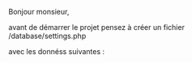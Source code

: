 Bonjour monsieur,

avant de démarrer le projet pensez à créer un fichier /database/settings.php

avec les donnéss suivantes :


